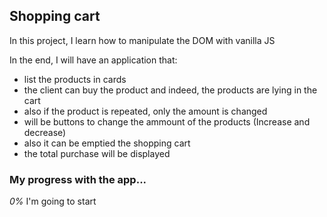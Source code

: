 ## Shopping cart

In this project, I learn how to manipulate the DOM with vanilla JS

In the end, I will have an application that:
* list the products in cards
* the client can buy the product and indeed, the products are lying in the cart
* also if the product is repeated, only the amount is changed
* will be buttons to change the ammount of the products (Increase and decrease)
* also it can be emptied the shopping cart
* the total purchase will be displayed

### My progress with the app...
*0%* I'm going to start